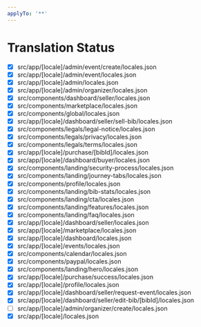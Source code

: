 ```yaml
---
applyTo: '**'
---
```


# Translation Status

- [x] src/app/[locale]/admin/event/create/locales.json
- [x] src/app/[locale]/admin/event/locales.json
- [x] src/app/[locale]/admin/locales.json
- [x] src/app/[locale]/admin/organizer/locales.json
- [x] src/components/dashboard/seller/locales.json
- [x] src/components/marketplace/locales.json
- [x] src/components/global/locales.json
- [x] src/app/[locale]/dashboard/seller/sell-bib/locales.json
- [x] src/components/legals/legal-notice/locales.json
- [x] src/components/legals/privacy/locales.json
- [x] src/components/legals/terms/locales.json
- [x] src/app/[locale]/purchase/[bibId]/locales.json
- [x] src/app/[locale]/dashboard/buyer/locales.json
- [x] src/components/landing/security-process/locales.json
- [x] src/components/landing/journey-tabs/locales.json
- [x] src/components/profile/locales.json
- [x] src/components/landing/bib-stats/locales.json
- [x] src/components/landing/cta/locales.json
- [x] src/components/landing/features/locales.json
- [x] src/components/landing/faq/locales.json
- [x] src/app/[locale]/dashboard/seller/locales.json
- [x] src/app/[locale]/marketplace/locales.json
- [x] src/app/[locale]/dashboard/locales.json
- [x] src/app/[locale]/events/locales.json
- [x] src/components/calendar/locales.json
- [x] src/components/paypal/locales.json
- [x] src/components/landing/hero/locales.json
- [x] src/app/[locale]/purchase/success/locales.json
- [x] src/app/[locale]/profile/locales.json
- [x] src/app/[locale]/dashboard/seller/request-event/locales.json
- [x] src/app/[locale]/dashboard/seller/edit-bib/[bibId]/locales.json
- [ ] src/app/[locale]/admin/organizer/create/locales.json
- [x] src/app/[locale]/locales.json
